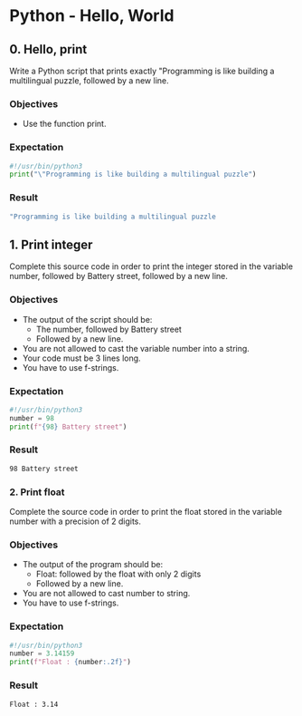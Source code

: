 # Python - Hello, World

## 0. Hello, print
Write a Python script that prints exactly "Programming is like building a multilingual puzzle, followed by a new line.

### Objectives
- Use the function print.

### Expectation
```Python
#!/usr/bin/python3
print("\"Programming is like building a multilingual puzzle")
```
### Result
```bash
"Programming is like building a multilingual puzzle
```

## 1. Print integer
Complete this source code in order to print the integer stored in the variable number, followed by Battery street, followed by a new line.

### Objectives

- The output of the script should be:
	- The number, followed by Battery street
	- Followed by a new line.
- You are not allowed to cast the variable number into a string.
- Your code must be 3 lines long.
- You have to use f-strings.

### Expectation
```Python
#!/usr/bin/python3
number = 98
print(f"{98} Battery street")
```
### Result
```bash
98 Battery street
```

### 2. Print float
Complete the source code in order to print the float stored in the variable number with a precision of 2 digits.

### Objectives
- The output of the program should be:
	- Float: followed by the float with only 2 digits
	- Followed by a new line.
- You are not allowed to cast number to string.
- You have to use f-strings.

### Expectation
```Python
#!/usr/bin/python3
number = 3.14159
print(f"Float : {number:.2f}")
```
### Result
```bash
Float : 3.14
```
